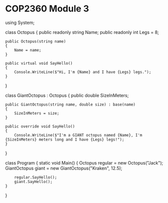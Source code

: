 # COP2360 Module 3
using System;

class Octopus
{
    public readonly string Name;
    public readonly int Legs = 8;

    public Octopus(string name)
    {
        Name = name;
    }

    public virtual void SayHello()
    {
        Console.WriteLine($"Hi, I'm {Name} and I have {Legs} legs.");
    }
}

class GiantOctopus : Octopus
{
    public double SizeInMeters;

    public GiantOctopus(string name, double size) : base(name)
    {
        SizeInMeters = size;
    }

    public override void SayHello()
    {
        Console.WriteLine($"I'm a GIANT octopus named {Name}, I'm {SizeInMeters} meters long and I have {Legs} legs!");
    }
}

class Program
{
    static void Main()
    {
        Octopus regular = new Octopus("Jack");
        GiantOctopus giant = new GiantOctopus("Kraken", 12.5);

        regular.SayHello();
        giant.SayHello();
    }
}
